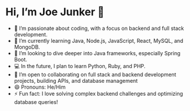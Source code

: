 # Hi, I’m Joe Junker 👋

- 👀 I’m passionate about coding, with a focus on backend and full stack development.
- 🌱 I’m currently learning Java, Node.js, JavaScript, React, MySQL, and MongoDB.
- 🚀 I’m looking to dive deeper into Java frameworks, especially Spring Boot.
- 💻 In the future, I plan to learn Python, Ruby, and PHP.
- 💞️ I’m open to collaborating on full stack and backend development projects, building APIs, and database management
- 😄 Pronouns: He/Him
- ⚡ Fun fact: I love solving complex backend challenges and optimizing database queries!
